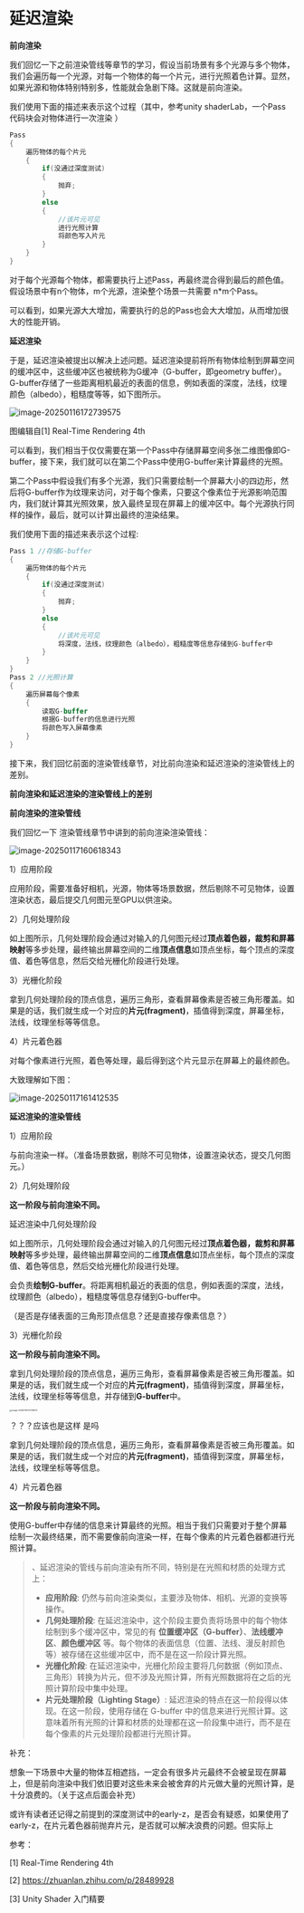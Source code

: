 # 延迟渲染

**前向渲染**

我们回忆一下之前渲染管线等章节的学习，假设当前场景有多个光源与多个物体，我们会遍历每一个光源，对每一个物体的每一个片元，进行光照着色计算。显然，如果光源和物体特别特别多，性能就会急剧下降。这就是前向渲染。



我们使用下面的描述来表示这个过程（其中，参考unity shaderLab，一个Pass 代码块会对物体进行一次渲染  ）

```GLSL
Pass
{
    遍历物体的每个片元
    {
        if(没通过深度测试)
        {
            抛弃;
        }
        else
        {
            //该片元可见
            进行光照计算
            将颜色写入片元
        }
    }
}
```

对于每个光源每个物体，都需要执行上述Pass，再最终混合得到最后的颜色值。假设场景中有n个物体，m个光源，渲染整个场景一共需要 n*m个Pass。

可以看到，如果光源大大增加，需要执行的总的Pass也会大大增加，从而增加很大的性能开销。



**延迟渲染**

于是，延迟渲染被提出以解决上述问题。延迟渲染提前将所有物体绘制到屏幕空间的缓冲区中，这些缓冲区也被统称为G缓冲（G-buffer，即geometry buffer）。G-buffer存储了一些距离相机最近的表面的信息，例如表面的深度，法线，纹理颜色（albedo），粗糙度等等，如下图所示。

![image-20250116172739575](assets/image-20250116172739575.png)

图编辑自[1] Real-Time Rendering 4th

可以看到，我们相当于仅仅需要在第一个Pass中存储屏幕空间多张二维图像即G-buffer，接下来，我们就可以在第二个Pass中使用G-buffer来计算最终的光照。

第二个Pass中假设我们有多个光源，我们只需要绘制一个屏幕大小的四边形，然后将G-buffer作为纹理来访问，对于每个像素，只要这个像素位于光源影响范围内，我们就计算其光照效果，放入最终呈现在屏幕上的缓冲区中。每个光源执行同样的操作，最后，就可以计算出最终的渲染结果。

我们使用下面的描述来表示这个过程:

```GLSL
Pass 1 //存储G-buffer
{
    遍历物体的每个片元
    {
        if(没通过深度测试)
        {
            抛弃;
        }
        else
        {
            //该片元可见
            将深度，法线，纹理颜色（albedo），粗糙度等信息存储到G-buffer中
        }
    }
}
Pass 2 //光照计算
{
    遍历屏幕每个像素
    {
        读取G-buffer
        根据G-buffer的信息进行光照
        将颜色写入屏幕像素
    }
}
```





接下来，我们回忆前面的渲染管线章节，对比前向渲染和延迟渲染的渲染管线上的差别。

**前向渲染和延迟渲染的渲染管线上的差别**



**前向渲染的渲染管线**

我们回忆一下 渲染管线章节中讲到的前向渲染渲染管线：

![image-20250117160618343](assets/image-20250117160618343.png)



1）应用阶段

应用阶段，需要准备好相机，光源，物体等场景数据，然后剔除不可见物体，设置渲染状态，最后提交几何图元至GPU以供渲染。

2）几何处理阶段

如上图所示，几何处理阶段会通过对输入的几何图元经过**顶点着色器，裁剪和屏幕映射**等多步处理，最终输出屏幕空间的二维**顶点信息**如顶点坐标，每个顶点的深度值、着色等信息，然后交给光栅化阶段进行处理。

3）光栅化阶段

拿到几何处理阶段的顶点信息，遍历三角形，查看屏幕像素是否被三角形覆盖。如果是的话，我们就生成一个对应的**片元(fragment)**，插值得到深度，屏幕坐标，法线，纹理坐标等等信息。

4）片元着色器

对每个像素进行光照，着色等处理，最后得到这个片元显示在屏幕上的最终颜色。

大致理解如下图：

![image-20250117161412535](assets/image-20250117161412535.png)

**延迟渲染的渲染管线**

1）应用阶段

与前向渲染一样。（准备场景数据，剔除不可见物体，设置渲染状态，提交几何图元。）

2）几何处理阶段

**这一阶段与前向渲染不同。**

延迟渲染中几何处理阶段



如上图所示，几何处理阶段会通过对输入的几何图元经过**顶点着色器，裁剪和屏幕映射**等多步处理，最终输出屏幕空间的二维**顶点信息**如顶点坐标，每个顶点的深度值、着色等信息，然后交给光栅化阶段进行处理。



会负责**绘制G-buffer**。将距离相机最近的表面的信息，例如表面的深度，法线，纹理颜色（albedo），粗糙度等信息存储到G-buffer中。



（是否是存储表面的三角形顶点信息？还是直接存像素信息？）



3）光栅化阶段

**这一阶段与前向渲染不同。**

拿到几何处理阶段的顶点信息，遍历三角形，查看屏幕像素是否被三角形覆盖。如果是的话，我们就生成一个对应的**片元(fragment)**，插值得到深度，屏幕坐标，法线，纹理坐标等等信息，并存储到**G-buffer**中。

<img src="assets/image-20250116172739575.png" alt="image-20250116172739575" style="zoom:25%;" />



？？？应该也是这样 是吗

拿到几何处理阶段的顶点信息，遍历三角形，查看屏幕像素是否被三角形覆盖。如果是的话，我们就生成一个对应的**片元(fragment)**，插值得到深度，屏幕坐标，法线，纹理坐标等等信息。



4）片元着色器

**这一阶段与前向渲染不同。**

使用G-buffer中存储的信息来计算最终的光照。相当于我们只需要对于整个屏幕绘制一次最终结果，而不需要像前向渲染一样，在每个像素的片元着色器都进行光照计算。



>、延迟渲染的管线与前向渲染有所不同，特别是在光照和材质的处理方式上：
>
>- **应用阶段**: 仍然与前向渲染类似，主要涉及物体、相机、光源的变换等操作。
>- **几何处理阶段**: 在延迟渲染中，这个阶段主要负责将场景中的每个物体绘制到多个缓冲区中，常见的有 **位置缓冲区（G-buffer）**、**法线缓冲区**、**颜色缓冲区** 等。每个物体的表面信息（位置、法线、漫反射颜色等）被存储在这些缓冲区中，而不是在这一阶段计算光照。
>- **光栅化阶段**: 在延迟渲染中，光栅化阶段主要将几何数据（例如顶点、三角形）转换为片元，但不涉及光照计算，所有光照数据将在之后的光照计算阶段中集中处理。
>- **片元处理阶段（Lighting Stage）**: 延迟渲染的特点在这一阶段得以体现。在这一阶段，使用存储在 G-buffer 中的信息来进行光照计算。这意味着所有光照的计算和材质的处理都在这一阶段集中进行，而不是在每个像素的片元处理阶段都进行光照计算。

补充：

想象一下场景中大量的物体互相遮挡，一定会有很多片元最终不会被呈现在屏幕上，但是前向渲染中我们依旧要对这些未来会被舍弃的片元做大量的光照计算，是十分浪费的。（关于这点后面会补充）

或许有读者还记得之前提到的深度测试中的early-z，是否会有疑惑，如果使用了early-z，在片元着色器前抛弃片元，是否就可以解决浪费的问题。但实际上

参考：

[1] Real-Time Rendering 4th

[2] https://zhuanlan.zhihu.com/p/28489928

[3] Unity Shader 入门精要